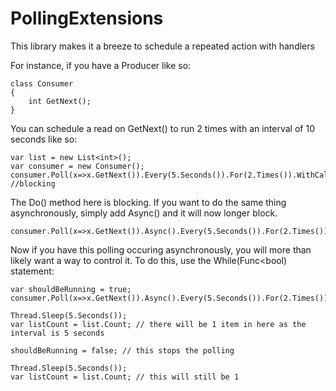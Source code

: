 PollingExtensions
=================

This library makes it a breeze to schedule a repeated action with handlers

For instance, if you have a Producer like so:

    class Consumer
    {
        int GetNext();
    }

You can schedule a read on GetNext() to run 2 times with an interval of 10 seconds like so:

    var list = new List<int>();
    var consumer = new Consumer();
    consumer.Poll(x=>x.GetNext()).Every(5.Seconds()).For(2.Times()).WithCallback(x=>list.Add(x)).Start(); //blocking

The Do() method here is blocking. If you want to do the same thing asynchronously, simply add Async() and it will now longer block.

    consumer.Poll(x=>x.GetNext()).Async().Every(5.Seconds()).For(2.Times()).WithCallback(x=>list.Add(x)).Start();

Now if you have this polling occuring asynchronously, you will more than likely want a way to control it. To do this, use the While(Func<bool) statement:
    
    var shouldBeRunning = true;
    consumer.Poll(x=>x.GetNext()).Async().Every(5.Seconds()).For(2.Times()).WithCallback(x=>list.Add(x)).While(()=>shouldBeRunning).Start();
    
    Thread.Sleep(5.Seconds());
    var listCount = list.Count; // there will be 1 item in here as the interval is 5 seconds
    
    shouldBeRunning = false; // this stops the polling
    
    Thread.Sleep(5.Seconds());
    var listCount = list.Count; // this will still be 1
    